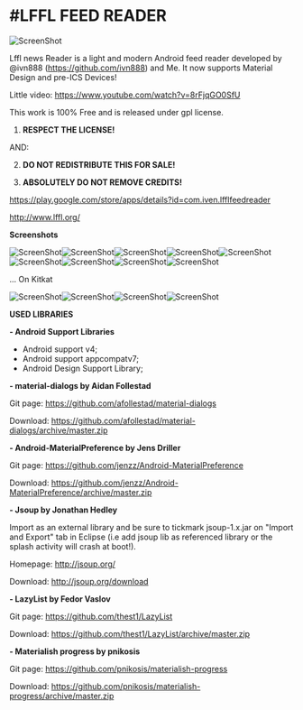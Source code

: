 #LFFL FEED READER
================


![ScreenShot](http://i.imgur.com/6sCJfiz.png{url})

Lffl news Reader is a light and modern Android feed reader developed by @ivn888 (https://github.com/ivn888) and Me.
It now supports Material Design and pre-ICS Devices!

Little video: https://www.youtube.com/watch?v=8rFjqGO0SfU

This work is 100% Free and is released under gpl license. 

1. **RESPECT THE LICENSE!**

AND:

2. **DO NOT REDISTRIBUTE THIS FOR SALE!**

3. **ABSOLUTELY DO NOT REMOVE CREDITS!**

https://play.google.com/store/apps/details?id=com.iven.lfflfeedreader

http://www.lffl.org/


**Screenshots**

![ScreenShot](http://i.imgur.com/eMhBuOO.png{url})![ScreenShot](http://i.imgur.com/T9N5X8n.png{url})![ScreenShot](http://i.imgur.com/7IxvnVT.png{url})![ScreenShot](http://i.imgur.com/dWBSSM7.png{url})![ScreenShot](http://i.imgur.com/9CFuxCP.png{url})![ScreenShot](http://i.imgur.com/1g3B0tr.png{url})![ScreenShot](http://i.imgur.com/48ZoHd9.png{url})![ScreenShot](http://i.imgur.com/7VWpCqF.png{url})![ScreenShot](http://i.imgur.com/fgrofqX.png{url})

 ... On Kitkat
 
![ScreenShot](http://i.imgur.com/7Qo41S6.png{url})![ScreenShot](http://i.imgur.com/gtgD1b8.png{url})![ScreenShot](http://i.imgur.com/3k411BE.png{url})![ScreenShot](http://i.imgur.com/uSRglg4.png{url})




**USED LIBRARIES**

**- Android Support Libraries**

- Android support v4;
- Android support appcompatv7;
- Android Design Support Library;

**- material-dialogs by Aidan Follestad**

Git page:
https://github.com/afollestad/material-dialogs

Download:
https://github.com/afollestad/material-dialogs/archive/master.zip

**- Android-MaterialPreference by Jens Driller**

Git page:
https://github.com/jenzz/Android-MaterialPreference

Download:
https://github.com/jenzz/Android-MaterialPreference/archive/master.zip

**- Jsoup by Jonathan Hedley**

Import as an external library and be sure to tickmark jsoup-1.x.jar on "Import and Export" tab in Eclipse (i.e add jsoup lib as referenced library or the splash activity will crash at boot!).

Homepage:
http://jsoup.org/

Download:
http://jsoup.org/download

**- LazyList by Fedor Vaslov**

Git page:
https://github.com/thest1/LazyList

Download:
https://github.com/thest1/LazyList/archive/master.zip

**- Materialish progress by pnikosis**

Git page:
https://github.com/pnikosis/materialish-progress

Download:
https://github.com/pnikosis/materialish-progress/archive/master.zip








